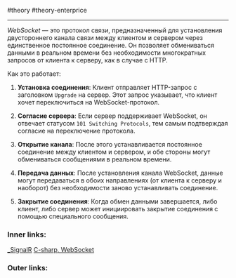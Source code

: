  #theory #theory-enterprice
 
---
_WebSocket_ — это протокол связи, предназначенный для установления двустороннего канала связи между клиентом и сервером через единственное постоянное соединение. Он позволяет обмениваться данными в реальном времени без необходимости многократных запросов от клиента к серверу, как в случае с HTTP.

Как это работает:

1. **Установка соединения**: Клиент отправляет HTTP-запрос с заголовком `Upgrade` на сервер. Этот запрос указывает, что клиент хочет переключиться на WebSocket-протокол.
    
2. **Согласие сервера**: Если сервер поддерживает WebSocket, он отвечает статусом `101 Switching Protocols`, тем самым подтверждая согласие на переключение протокола.
    
3. **Открытие канала**: После этого устанавливается постоянное соединение между клиентом и сервером, и обе стороны могут обмениваться сообщениями в реальном времени.
    
4. **Передача данных**: После установления канала WebSocket, данные могут передаваться в обоих направлениях (от клиента к серверу и наоборот) без необходимости заново устанавливать соединение.
    
5. **Закрытие соединения**: Когда обмен данными завершается, либо клиент, либо сервер может инициировать закрытие соединения с помощью специального сообщения.

### Inner links:
[_SignalR](1.%20Languages/C-sharp/_%20ASP.NET/SignalR/_SignalR.md)
[C-sharp, WebSocket](examples/C-sharp/C-sharp,%20WebSocket.md)

### Outer links:

